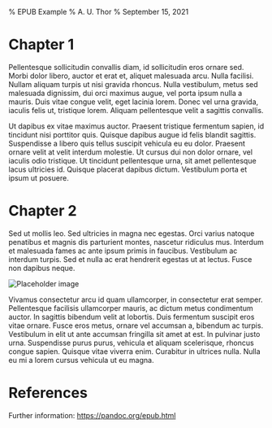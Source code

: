% EPUB Example
% A. U. Thor
% September 15, 2021

# Chapter 1

Pellentesque sollicitudin convallis diam, id sollicitudin eros ornare sed. Morbi dolor libero, auctor et erat et, aliquet malesuada arcu. Nulla facilisi. Nullam aliquam turpis ut nisi gravida rhoncus. Nulla vestibulum, metus sed malesuada dignissim, dui orci maximus augue, vel porta ipsum nulla a mauris. Duis vitae congue velit, eget lacinia lorem. Donec vel urna gravida, iaculis felis ut, tristique lorem. Aliquam pellentesque velit a sagittis convallis.

Ut dapibus ex vitae maximus auctor. Praesent tristique fermentum sapien, id tincidunt nisi porttitor quis. Quisque dapibus augue id felis blandit sagittis. Suspendisse a libero quis tellus suscipit vehicula eu eu dolor. Praesent ornare velit at velit interdum molestie. Ut cursus dui non dolor ornare, vel iaculis odio tristique. Ut tincidunt pellentesque urna, sit amet pellentesque lacus ultricies id. Quisque placerat dapibus dictum. Vestibulum porta et ipsum ut posuere.

# Chapter 2

Sed ut mollis leo. Sed ultricies in magna nec egestas. Orci varius natoque penatibus et magnis dis parturient montes, nascetur ridiculus mus. Interdum et malesuada fames ac ante ipsum primis in faucibus. Vestibulum ac interdum turpis. Sed et nulla ac erat hendrerit egestas ut at lectus. Fusce non dapibus neque.

![Placeholder image](https://placekitten.com/240/240 "Placeholder image")

Vivamus consectetur arcu id quam ullamcorper, in consectetur erat semper. Pellentesque facilisis ullamcorper mauris, ac dictum metus condimentum auctor. In sagittis bibendum velit at lobortis. Duis fermentum suscipit eros vitae ornare. Fusce eros metus, ornare vel accumsan a, bibendum ac turpis. Vestibulum in elit ut ante accumsan fringilla sit amet at est. In pulvinar justo urna. Suspendisse purus purus, vehicula et aliquam scelerisque, rhoncus congue sapien. Quisque vitae viverra enim. Curabitur in ultrices nulla. Nulla eu mi a lorem cursus vehicula ut eu magna.

# References

Further information: <https://pandoc.org/epub.html>

